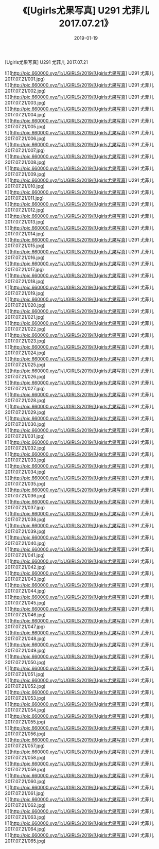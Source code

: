 ﻿---
layout: post
title:  《[Ugirls尤果写真] U291 尤菲儿 2017.07.21》
date:   2019-01-19
img: http://pic.660000.xyz/1:/UGIRLS/2019/[Ugirls尤果写真] U291 尤菲儿 2017.07.21/000.jpg
categories: [美女, 清纯, 唯美]
---

[Ugirls尤果写真] U291 尤菲儿 2017.07.21

 ![](http://pic.660000.xyz/1:/UGIRLS/2019/[Ugirls尤果写真] U291 尤菲儿 2017.07.21/001.jpg) <br>![](http://pic.660000.xyz/1:/UGIRLS/2019/[Ugirls尤果写真] U291 尤菲儿 2017.07.21/002.jpg) <br>![](http://pic.660000.xyz/1:/UGIRLS/2019/[Ugirls尤果写真] U291 尤菲儿 2017.07.21/003.jpg) <br>![](http://pic.660000.xyz/1:/UGIRLS/2019/[Ugirls尤果写真] U291 尤菲儿 2017.07.21/004.jpg) <br>![](http://pic.660000.xyz/1:/UGIRLS/2019/[Ugirls尤果写真] U291 尤菲儿 2017.07.21/005.jpg) <br>![](http://pic.660000.xyz/1:/UGIRLS/2019/[Ugirls尤果写真] U291 尤菲儿 2017.07.21/006.jpg) <br>![](http://pic.660000.xyz/1:/UGIRLS/2019/[Ugirls尤果写真] U291 尤菲儿 2017.07.21/007.jpg) <br>![](http://pic.660000.xyz/1:/UGIRLS/2019/[Ugirls尤果写真] U291 尤菲儿 2017.07.21/008.jpg) <br>![](http://pic.660000.xyz/1:/UGIRLS/2019/[Ugirls尤果写真] U291 尤菲儿 2017.07.21/009.jpg) <br>![](http://pic.660000.xyz/1:/UGIRLS/2019/[Ugirls尤果写真] U291 尤菲儿 2017.07.21/010.jpg) <br>![](http://pic.660000.xyz/1:/UGIRLS/2019/[Ugirls尤果写真] U291 尤菲儿 2017.07.21/011.jpg) <br>![](http://pic.660000.xyz/1:/UGIRLS/2019/[Ugirls尤果写真] U291 尤菲儿 2017.07.21/012.jpg) <br>![](http://pic.660000.xyz/1:/UGIRLS/2019/[Ugirls尤果写真] U291 尤菲儿 2017.07.21/013.jpg) <br>![](http://pic.660000.xyz/1:/UGIRLS/2019/[Ugirls尤果写真] U291 尤菲儿 2017.07.21/014.jpg) <br>![](http://pic.660000.xyz/1:/UGIRLS/2019/[Ugirls尤果写真] U291 尤菲儿 2017.07.21/015.jpg) <br>![](http://pic.660000.xyz/1:/UGIRLS/2019/[Ugirls尤果写真] U291 尤菲儿 2017.07.21/016.jpg) <br>![](http://pic.660000.xyz/1:/UGIRLS/2019/[Ugirls尤果写真] U291 尤菲儿 2017.07.21/017.jpg) <br>![](http://pic.660000.xyz/1:/UGIRLS/2019/[Ugirls尤果写真] U291 尤菲儿 2017.07.21/018.jpg) <br>![](http://pic.660000.xyz/1:/UGIRLS/2019/[Ugirls尤果写真] U291 尤菲儿 2017.07.21/019.jpg) <br>![](http://pic.660000.xyz/1:/UGIRLS/2019/[Ugirls尤果写真] U291 尤菲儿 2017.07.21/020.jpg) <br>![](http://pic.660000.xyz/1:/UGIRLS/2019/[Ugirls尤果写真] U291 尤菲儿 2017.07.21/021.jpg) <br>![](http://pic.660000.xyz/1:/UGIRLS/2019/[Ugirls尤果写真] U291 尤菲儿 2017.07.21/022.jpg) <br>![](http://pic.660000.xyz/1:/UGIRLS/2019/[Ugirls尤果写真] U291 尤菲儿 2017.07.21/023.jpg) <br>![](http://pic.660000.xyz/1:/UGIRLS/2019/[Ugirls尤果写真] U291 尤菲儿 2017.07.21/024.jpg) <br>![](http://pic.660000.xyz/1:/UGIRLS/2019/[Ugirls尤果写真] U291 尤菲儿 2017.07.21/025.jpg) <br>![](http://pic.660000.xyz/1:/UGIRLS/2019/[Ugirls尤果写真] U291 尤菲儿 2017.07.21/026.jpg) <br>![](http://pic.660000.xyz/1:/UGIRLS/2019/[Ugirls尤果写真] U291 尤菲儿 2017.07.21/027.jpg) <br>![](http://pic.660000.xyz/1:/UGIRLS/2019/[Ugirls尤果写真] U291 尤菲儿 2017.07.21/028.jpg) <br>![](http://pic.660000.xyz/1:/UGIRLS/2019/[Ugirls尤果写真] U291 尤菲儿 2017.07.21/029.jpg) <br>![](http://pic.660000.xyz/1:/UGIRLS/2019/[Ugirls尤果写真] U291 尤菲儿 2017.07.21/030.jpg) <br>![](http://pic.660000.xyz/1:/UGIRLS/2019/[Ugirls尤果写真] U291 尤菲儿 2017.07.21/031.jpg) <br>![](http://pic.660000.xyz/1:/UGIRLS/2019/[Ugirls尤果写真] U291 尤菲儿 2017.07.21/032.jpg) <br>![](http://pic.660000.xyz/1:/UGIRLS/2019/[Ugirls尤果写真] U291 尤菲儿 2017.07.21/033.jpg) <br>![](http://pic.660000.xyz/1:/UGIRLS/2019/[Ugirls尤果写真] U291 尤菲儿 2017.07.21/034.jpg) <br>![](http://pic.660000.xyz/1:/UGIRLS/2019/[Ugirls尤果写真] U291 尤菲儿 2017.07.21/035.jpg) <br>![](http://pic.660000.xyz/1:/UGIRLS/2019/[Ugirls尤果写真] U291 尤菲儿 2017.07.21/036.jpg) <br>![](http://pic.660000.xyz/1:/UGIRLS/2019/[Ugirls尤果写真] U291 尤菲儿 2017.07.21/037.jpg) <br>![](http://pic.660000.xyz/1:/UGIRLS/2019/[Ugirls尤果写真] U291 尤菲儿 2017.07.21/038.jpg) <br>![](http://pic.660000.xyz/1:/UGIRLS/2019/[Ugirls尤果写真] U291 尤菲儿 2017.07.21/039.jpg) <br>![](http://pic.660000.xyz/1:/UGIRLS/2019/[Ugirls尤果写真] U291 尤菲儿 2017.07.21/040.jpg) <br>![](http://pic.660000.xyz/1:/UGIRLS/2019/[Ugirls尤果写真] U291 尤菲儿 2017.07.21/041.jpg) <br>![](http://pic.660000.xyz/1:/UGIRLS/2019/[Ugirls尤果写真] U291 尤菲儿 2017.07.21/042.jpg) <br>![](http://pic.660000.xyz/1:/UGIRLS/2019/[Ugirls尤果写真] U291 尤菲儿 2017.07.21/043.jpg) <br>![](http://pic.660000.xyz/1:/UGIRLS/2019/[Ugirls尤果写真] U291 尤菲儿 2017.07.21/044.jpg) <br>![](http://pic.660000.xyz/1:/UGIRLS/2019/[Ugirls尤果写真] U291 尤菲儿 2017.07.21/045.jpg) <br>![](http://pic.660000.xyz/1:/UGIRLS/2019/[Ugirls尤果写真] U291 尤菲儿 2017.07.21/046.jpg) <br>![](http://pic.660000.xyz/1:/UGIRLS/2019/[Ugirls尤果写真] U291 尤菲儿 2017.07.21/047.jpg) <br>![](http://pic.660000.xyz/1:/UGIRLS/2019/[Ugirls尤果写真] U291 尤菲儿 2017.07.21/048.jpg) <br>![](http://pic.660000.xyz/1:/UGIRLS/2019/[Ugirls尤果写真] U291 尤菲儿 2017.07.21/049.jpg) <br>![](http://pic.660000.xyz/1:/UGIRLS/2019/[Ugirls尤果写真] U291 尤菲儿 2017.07.21/050.jpg) <br>![](http://pic.660000.xyz/1:/UGIRLS/2019/[Ugirls尤果写真] U291 尤菲儿 2017.07.21/051.jpg) <br>![](http://pic.660000.xyz/1:/UGIRLS/2019/[Ugirls尤果写真] U291 尤菲儿 2017.07.21/052.jpg) <br>![](http://pic.660000.xyz/1:/UGIRLS/2019/[Ugirls尤果写真] U291 尤菲儿 2017.07.21/053.jpg) <br>![](http://pic.660000.xyz/1:/UGIRLS/2019/[Ugirls尤果写真] U291 尤菲儿 2017.07.21/054.jpg) <br>![](http://pic.660000.xyz/1:/UGIRLS/2019/[Ugirls尤果写真] U291 尤菲儿 2017.07.21/055.jpg) <br>![](http://pic.660000.xyz/1:/UGIRLS/2019/[Ugirls尤果写真] U291 尤菲儿 2017.07.21/056.jpg) <br>![](http://pic.660000.xyz/1:/UGIRLS/2019/[Ugirls尤果写真] U291 尤菲儿 2017.07.21/057.jpg) <br>![](http://pic.660000.xyz/1:/UGIRLS/2019/[Ugirls尤果写真] U291 尤菲儿 2017.07.21/058.jpg) <br>![](http://pic.660000.xyz/1:/UGIRLS/2019/[Ugirls尤果写真] U291 尤菲儿 2017.07.21/059.jpg) <br>![](http://pic.660000.xyz/1:/UGIRLS/2019/[Ugirls尤果写真] U291 尤菲儿 2017.07.21/060.jpg) <br>![](http://pic.660000.xyz/1:/UGIRLS/2019/[Ugirls尤果写真] U291 尤菲儿 2017.07.21/061.jpg) <br>![](http://pic.660000.xyz/1:/UGIRLS/2019/[Ugirls尤果写真] U291 尤菲儿 2017.07.21/062.jpg) <br>![](http://pic.660000.xyz/1:/UGIRLS/2019/[Ugirls尤果写真] U291 尤菲儿 2017.07.21/063.jpg) <br>![](http://pic.660000.xyz/1:/UGIRLS/2019/[Ugirls尤果写真] U291 尤菲儿 2017.07.21/064.jpg) <br>![](http://pic.660000.xyz/1:/UGIRLS/2019/[Ugirls尤果写真] U291 尤菲儿 2017.07.21/065.jpg) <br>